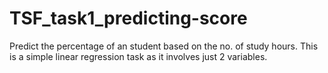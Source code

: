 # TSF_task1_predicting-score
Predict the percentage of an student based on the no. of study hours.  This is a simple linear regression task as it involves just 2 variables.
